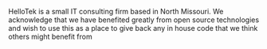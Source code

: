 HelloTek is a small IT consulting firm based in North Missouri.
We acknowledge that we have benefited greatly from open source technologies and wish to use this as a place to give back any in house code that we think others might benefit from
<!---
Hi-73k/Hi-73k is a ✨ special ✨ repository because its `README.md` (this file) appears on your GitHub profile.
You can click the Preview link to take a look at your changes.
--->
